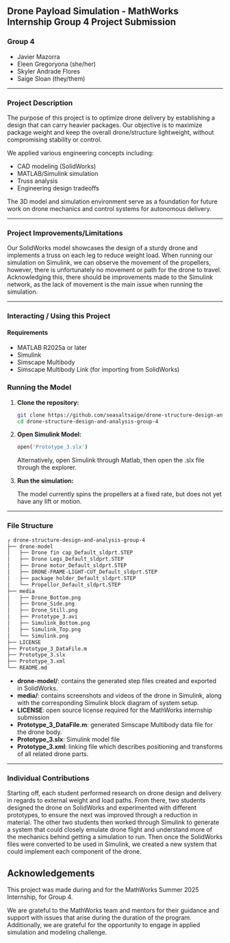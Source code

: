## Drone Payload Simulation - MathWorks Internship Group 4 Project Submission
### Group 4
- Javier Mazorra
- Eleen Gregoryona (she/her)
- Skyler Andrade Flores
- Saige Sloan (they/them)
___
### Project Description
The purpose of this project is to optimize drone delivery by establishing a design that can carry heavier packages. Our objective is to maximize package weight and keep the overall drone/structure lightweight, without compromising stability or control.

We applied various engineering concepts including:
- CAD modeling (SolidWorks)
- MATLAB/Simulink simulation
- Truss analysis
- Engineering design tradeoffs

The 3D model and simulation environment serve as a foundation for future work on drone mechanics and control systems for autonomous delivery.
___
### Project Improvements/Limitations
Our SolidWorks model showcases the design of a sturdy drone and implements a truss on each leg to reduce weight load. When running our simulation on Simulink, we can observe the movement of the propellers, however, there is unfortunately no movement or path for the drone to travel. Acknowledging this, there should be improvements made to the Simulink network, as the lack of movement is the main issue when running the simulation.
___
### Interacting / Using this Project
#### Requirements
- MATLAB R2025a or later
- Simulink
- Simscape Multibody
- Simscape Multibody Link (for importing from SolidWorks)

### Running the Model
1. **Clone the repository:**
   ```bash
   git clone https://github.com/seasaltsaige/drone-structure-design-and-analysis-group-4
   cd drone-structure-design-and-analysis-group-4
   ```
2. **Open Simulink Model:**

   ```bash
   open('Prototype_3.slx')
   ```
   Alternatively, open Simulink through Matlab, then open the .slx file through the explorer.
3. **Run the simulation:**

   The model currently spins the propellers at a fixed rate, but does not yet have any lift or motion.
___
### File Structure
```bash
┌ drone-structure-design-and-analysis-group-4
├── drone-model
│   ├── Drone fin cap_Default_sldprt.STEP
│   ├── Drone Legs_Default_sldprt.STEP
│   ├── Drone motor_Default_sldprt.STEP
│   ├── DRONE-FRAME-LIGHT-CUT_Default_sldprt.STEP
│   ├── package holder_Default_sldprt.STEP
│   └── Propellor_Default_sldprt.STEP
├── media
│   ├── Drone_Bottom.png
│   ├── Drone_Side.png
│   ├── Drone_Still.png
│   ├── Prototype_3.avi
│   ├── Simulink_Bottom.png
│   ├── Simulink_Top.png
│   └── Simulink.png
├── LICENSE
├── Prototype_3_DataFile.m
├── Prototype_3.slx
├── Prototype_3.xml
└── README.md
```
- **drone-model/**: contains the generated step files created and exported in SolidWorks.
- **media/**: contains screenshots and videos of the drone in Simulink, along with the corresponding Simulink block diagram of system setup.
- **LICENSE**: open source license required for the MathWorks internship submission
- **Prototype_3_DataFile.m**: generated Simscape Multibody data file for the drone body.
- **Prototype_3.slx**: Simulink model file
- **Prototype_3.xml**: linking file which describes positioning and transforms of all related drone parts.
___
### Individual Contributions
Starting off, each student performed research on drone design and delivery in regards to external weight and load paths. From there, two students designed the drone on SolidWorks and experimented with different prototypes, to ensure the next was improved through a reduction in material. The other two students then worked through Simulink to generate a system that could closely emulate drone flight and understand more of the mechanics behind getting a simulation to run. Then once the SolidWorks files were converted to be used in Simulink, we created a new system that could implement each component of the drone.

## Acknowledgements
This project was made during and for the MathWorks Summer 2025 Internship, for Group 4.

We are grateful to the MathWorks team and mentors for their guidance and support with issues that arise during the duration of the program. Additionally, we are grateful for the opportunity to engage in applied simulation and modeling challenge. 